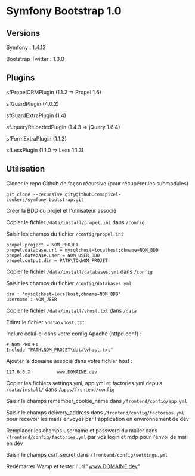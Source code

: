 # Symfony Bootstrap 1.0

## Versions
 Symfony : 1.4.13
 
 Bootstrap Twitter : 1.3.0
 
## Plugins
 sfPropelORMPlugin (1.1.2 => Propel 1.6)
 
 sfGuardPlugin (4.0.2)
 
 sfGuardExtraPlugin (1.4)
  
 sfJqueryReloadedPlugin (1.4.3 => jQuery 1.6.4)
 
 sfFormExtraPlugin (1.1.3)
 
 sfLessPlugin (1.1.0 => Less 1.1.3)

## Utilisation

Cloner le repo Github de façon récursive (pour récupérer les submodules)

	git clone --recursive git@github.com:pixel-cookers/symfony_bootstrap.git

Créer la BDD du projet et l'utilisateur associé

Copier le fichier `/data/install/propel.ini` dans `/config`

Saisir les champs du fichier `/config/propel.ini`

	propel.project = NOM_PROJET
	propel.database.url = mysql:host=localhost;dbname=NOM_BDD
	propel.database.user = NOM_USER_BDD
	propel.output.dir = PATH\TO\NOM_PROJET

Copier le fichier `/data/install/databases.yml` dans `/config`

Saisir les champs du fichier `/config/databases.yml`

	dsn : 'mysql:host=localhost;dbname=NOM_BDD'
	username : NOM_USER

Copier le fichier `/data/install/vhost.txt` dans `/data`

Editer le fichier `\data\vhost.txt`

Inclure celui-ci dans votre config Apache (httpd.conf)  :

	# NOM_PROJET
	Include "PATH\NOM_PROJET\data\vhost.txt"

Ajouter le domaine associé dans votre fichier host :

	127.0.0.X          www.DOMAINE.dev

Copier les fichiers settings.yml, app.yml et factories.yml depuis `/data/install/` dans `/apps/frontend/config`

Saisir le champs remember_cookie_name dans `/frontend/config/app.yml`

Saisir le champs delivery_address dans `/frontend/config/factories.yml` pour recevoir les mails envoyés par l'application en environnement de dév

Remplacer les champs username et password du mailer dans `/frontend/config/factories.yml` par vos login et mdp pour l'envoi de mail en dév

Saisir le champs csrf_secret dans `/frontend/config/settings.yml`

Redémarrer Wamp et tester l'url "www.DOMAINE.dev"

